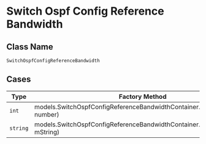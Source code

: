 
# Switch Ospf Config Reference Bandwidth

## Class Name

`SwitchOspfConfigReferenceBandwidth`

## Cases

| Type | Factory Method |
|  --- | --- |
| `int` | models.SwitchOspfConfigReferenceBandwidthContainer.FromNumber(int number) |
| `string` | models.SwitchOspfConfigReferenceBandwidthContainer.FromString(string mString) |

